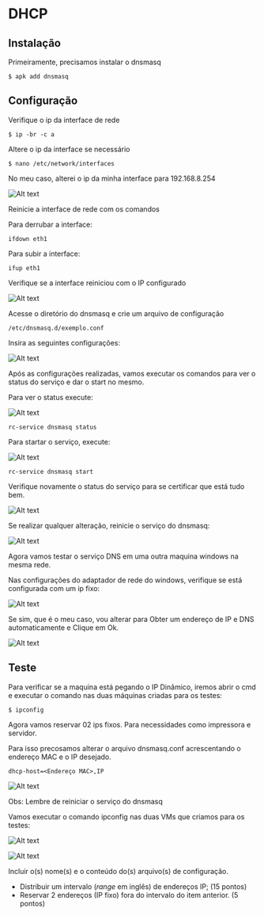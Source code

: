 # DHCP

## Instalação

Primeiramente, precisamos instalar o dnsmasq

    $ apk add dnsmasq



## Configuração

Verifique o ip da interface de rede 

    $ ip -br -c a

Altere o ip da interface se necessário

    $ nano /etc/network/interfaces

No meu caso, alterei o ip da minha interface para 192.168.8.254

![Alt text](image-8.png)

Reinicie a interface de rede com os comandos 

Para derrubar a interface:

    ifdown eth1

Para subir a interface:

    ifup eth1

Verifique se a interface reiniciou com o IP configurado

![Alt text](image-11.png)


Acesse o diretório do dnsmasq e crie um arquivo de configuração

    /etc/dnsmasq.d/exemplo.conf

Insira as seguintes configurações:

![Alt text](image-1.png)

    

Após as configurações realizadas, vamos executar os comandos para ver o status do serviço e dar o start no mesmo.

Para ver o status execute:

![Alt text](image-3.png)

    rc-service dnsmasq status

Para startar o serviço, execute:

![Alt text](image-2.png)

    rc-service dnsmasq start

Verifique novamente o status do serviço para se certificar que está tudo bem.

![Alt text](image-4.png)


Se realizar qualquer alteração, reinicie o serviço do dnsmasq:

![Alt text](image-9.png)

Agora vamos testar o serviço DNS em uma outra maquina windows na mesma rede.


Nas configurações do adaptador de rede do windows, verifique se está configurada com um ip fixo:

![Alt text](image-5.png)

Se sim, que é o meu caso, vou alterar para Obter um endereço de IP e DNS automaticamente  e Clique em Ok.

![Alt text](image.png)


## Teste

Para verificar se a maquina está pegando o IP Dinâmico, iremos abrir o cmd e executar o comando nas duas máquinas criadas para os testes:

    $ ipconfig


Agora vamos reservar 02 ips fixos. Para necessidades como impressora e servidor.

Para isso precosamos alterar o arquivo dnsmasq.conf acrescentando o endereço MAC e o IP desejado.

    dhcp-host=<Endereço MAC>,IP

![Alt text](image-13.png)

Obs: Lembre de reiniciar o serviço do dnsmasq

Vamos executar o comando ipconfig nas duas VMs que criamos para os testes:

![Alt text](image-6.png)


![Alt text](image-7.png)


Incluir o(s) nome(s) e o conteúdo do(s) arquivo(s) de configuração.

- Distribuir um intervalo (*range* em inglês) de endereços IP; (15 pontos)
- Reservar 2 endereços (IP fixo) fora do intervalo do item anterior. (5 pontos)
